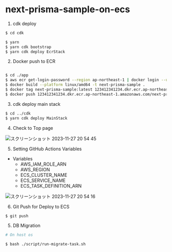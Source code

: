# next-prisma-sample-on-ecs


1. cdk deploy

```bash
$ cd cdk

$ yarn
$ yarn cdk bootstrap
$ yarn cdk deploy EcrStack

```

2. Docker push to ECR

```bash

$ cd ./app
$ aws ecr get-login-password --region ap-northeast-1 | docker login --username AWS --password-stdin 123412341234.dkr.ecr.ap-northeast-1.amazonaws.com
$ docker build --platform linux/amd64 -t next-prisma-sample .
$ docker tag next-prisma-sample:latest 123412341234.dkr.ecr.ap-northeast-1.amazonaws.com/next-prisma-sample:latest
$ docker push 123412341234.dkr.ecr.ap-northeast-1.amazonaws.com/next-prisma-sample:latest
```

3. cdk deploy main stack

```bash
$ cd ../cdk
$ yarn cdk deploy MainStack
```

4. Check to Top page

![スクリーンショット 2023-11-27 20 54 45](https://github.com/YutaOkoshi/next-prisma-sample-on-ecs/assets/37532269/a3622966-138e-410a-bd58-60de9cad8e98)

5. Setting GitHub Actions Variables

- Variables
  - AWS_IAM_ROLE_ARN
  - AWS_REGION
  - ECS_CLUSTER_NAME
  - ECS_SERVICE_NAME
  - ECS_TASK_DEFINITION_ARN

![スクリーンショット 2023-11-27 20 54 16](https://github.com/YutaOkoshi/next-prisma-sample-on-ecs/assets/37532269/331a1858-acca-493f-8b8c-7830c74dec29)

6. Git Push for Deploy to ECS

```bash
$ git push
```

5. DB Migration


```bash
# On host os

$ bash ./script/run-migrate-task.sh
```

